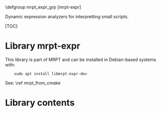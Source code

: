 \defgroup mrpt_expr_grp [mrpt-expr]

Dynamic expression analyzers for interpretting small scripts.

[TOC]

# Library mrpt-expr

This library is part of MRPT and can be installed in Debian-based systems with:

		sudo apt install libmrpt-expr-dev

See: \ref mrpt_from_cmake

# Library contents
